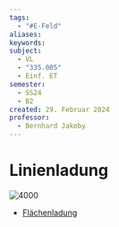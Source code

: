 ```yaml
---
tags:
  - "#E-Feld"
aliases: 
keywords: 
subject:
  - VL
  - "335.005"
  - Einf. ET
semester:
  - SS24
  - B2
created: 29. Februar 2024
professor:
  - Bernhard Jakoby
---
```

 

# Linienladung

![4000](../assets/Excalidraw/Linienladung%202024-03-18%2021.53.17.excalidraw)

- [Flächenladung](Flächenladung.md)